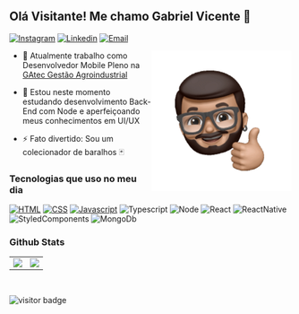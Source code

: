 ## Olá Visitante! Me chamo Gabriel Vicente 👋

[![Instagram](https://img.shields.io/badge/Instagram-E4405F?style=for-the-badge&logo=instagram&logoColor=white)](https://www.instagram.com/g.vincente/) [![Linkedin](https://img.shields.io/badge/LinkedIn-0077B5?style=for-the-badge&logo=linkedin&logoColor=white)](https://www.linkedin.com/in/gabriel-vicente/) [![Email](https://img.shields.io/badge/Gmail-D14836?style=for-the-badge&logo=gmail&logoColor=white)](mailto:vicente.gabrielv@gmail.com)
<div>
  <img width="250" align="right" src='./assets/gif Hello.gif' />
</div>



- 🔭 Atualmente trabalho como Desenvolvedor Mobile Pleno na [GAtec Gestão Agroindustrial](https://www.linkedin.com/company/gatec/mycompany/r)  
  

- 🌱 Estou neste momento estudando desenvolvimento Back-End com Node e aperfeiçoando meus conhecimentos em UI/UX  
  
- ⚡ Fato divertido: Sou um colecionador de baralhos 🃏


### Tecnologias que uso no meu dia 

[![HTML](https://img.shields.io/badge/HTML5-E34F26?style=for-the-badge&logo=html5&logoColor=white)](.) [![CSS](https://img.shields.io/badge/CSS3-1572B6?style=for-the-badge&logo=css3&logoColor=white)](README.md) [![Javascript](https://img.shields.io/badge/JavaScript-F7DF1E?style=for-the-badge&logo=javascript&logoColor=black)](README.md) ![Typescript](	https://img.shields.io/badge/TypeScript-007ACC?style=for-the-badge&logo=typescript&logoColor=white) ![Node](https://img.shields.io/badge/Node.js-43853D?style=for-the-badge&logo=node.js&logoColor=white) ![React](https://img.shields.io/badge/React-20232A?style=for-the-badge&logo=react&logoColor=61DAFB) ![ReactNative](https://img.shields.io/badge/React_Native-20232A?style=for-the-badge&logo=react&logoColor=61DAFB) ![StyledComponents](https://img.shields.io/badge/styled--components-DB7093?style=for-the-badge&logo=styled-components&logoColor=white) ![MongoDb](https://img.shields.io/badge/MongoDB-4EA94B?style=for-the-badge&logo=mongodb&logoColor=white)

### Github Stats  
<table><tr><td valign="top" width="50%">

<img src="https://github-readme-stats.vercel.app/api?username=vicentexd&show_icons=true&count_private=true&hide_border=true" align="left" style="width: 100%" />

</td><td valign="top" width="50%">

<img src="https://github-readme-stats.vercel.app/api/top-langs/?username=vicentexd&hide_border=true&layout=compact" align="left" style="width: 100%" />

</td></tr></table>  

<br/>  

![visitor badge](https://visitor-badge.glitch.me/badge?page_id=vicentexd.vicentexd&left_text=Visitantes)

